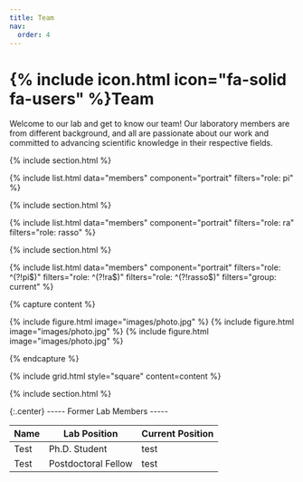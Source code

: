 ```yaml
---
title: Team
nav:
  order: 4
---
```


# {% include icon.html icon="fa-solid fa-users" %}Team


Welcome to our lab and get to know our team! Our laboratory members are from different background, and all are passionate about our work and committed to advancing scientific knowledge in their respective fields. 


{% include section.html %}

{% include list.html data="members" component="portrait" filters="role: pi" %}

{% include section.html %}

{% include list.html data="members" component="portrait" filters="role: ra" filters="role: rasso" %}

{% include section.html %}

{% include list.html data="members" component="portrait" filters="role: ^(?!pi$)" filters="role: ^(?!ra$)" filters="role: ^(?!rasso$)" filters="group: current" %}


{% capture content %}

  {% include figure.html image="images/photo.jpg" %}
  {% include figure.html image="images/photo.jpg" %}
  {% include figure.html image="images/photo.jpg" %}
  
{% endcapture %}

{% include grid.html style="square" content=content %}

{% include section.html %}

{:.center}
----- Former Lab Members -----

| Name   | Lab Position        | Current Position                        |
| ------ | ------------------- | --------------------------------------- |
| Test   | Ph.D. Student       | test                                    |
| Test   | Postdoctoral Fellow | test                                    |


